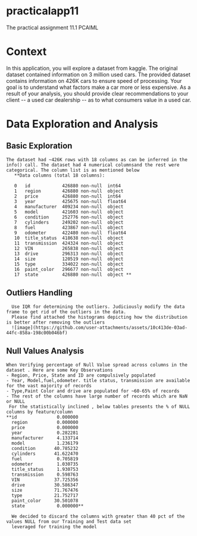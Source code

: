# practicalapp11
The practical assignment 11.1 PCAIML
# Context
In this application, you will explore a dataset from kaggle. The original dataset contained information on 3 million used cars. The provided dataset contains information on 426K cars to ensure speed of processing. Your goal is to understand what factors make a car more or less expensive. As a result of your analysis, you should provide clear recommendations to your client -- a used car dealership -- as to what consumers value in a used car.

# Data Exploration and Analysis
  ## Basic Exploration
    The dataset had ~426K rows with 18 columns as can be inferred in the info() call. The dataset had 4 numerical columnsand the rest were categorical. The column list is as mentioned below 
       **Data columns (total 18 columns):
       
       0   id            426880 non-null  int64  
       1   region        426880 non-null  object 
       2   price         426880 non-null  int64  
       3   year          425675 non-null  float64
       4   manufacturer  409234 non-null  object 
       5   model         421603 non-null  object 
       6   condition     252776 non-null  object 
       7   cylinders     249202 non-null  object 
       8   fuel          423867 non-null  object 
       9   odometer      422480 non-null  float64
       10  title_status  418638 non-null  object 
       11  transmission  424324 non-null  object 
       12  VIN           265838 non-null  object 
       13  drive         296313 non-null  object 
       14  size          120519 non-null  object 
       15  type          334022 non-null  object 
       16  paint_color   296677 non-null  object 
       17  state         426880 non-null  object **
       
  ## Outliers Handling
      Use IQR for determining the outliers. Judiciously modify the data frame to get rid of the outliers in the data.
      Please find attached the histograms depicting how the distribution is better after removing the outliers
      ![image](https://github.com/user-attachments/assets/10c413de-03ad-44fc-858a-198c00b046bf)

  ## Null Values Analysis
    When Verifying percentage of Null Value spread across columns in the dataset . Here are some Key Observations
    - Region, Price, State and ID are compulsively populated
    - Year, Model,fuel,odometer. title status, transmission are available for the vast majority of records
    - Type,Paint Color and drive are populated for ~60-65% of records
    - The rest of the columns have large number of records which are NaN or NULL
     For the statistically inclined , below tables presents the % of NULL columns by feature/column
    **id               0.000000
      region           0.000000
      price            0.000000
      year             0.282281
      manufacturer     4.133714
      model            1.236179
      condition       40.785232
      cylinders       41.622470
      fuel             0.705819
      odometer         1.030735
      title_status     1.930753
      transmission     0.598763
      VIN             37.725356
      drive           30.586347
      size            71.767476
      type            21.752717
      paint_color     30.501078
      state            0.000000**
      
      We decided to discard the columns with greater than 40 pct of the values NULL from our Training and Test data set
      leveraged for training the model
   
    
    
